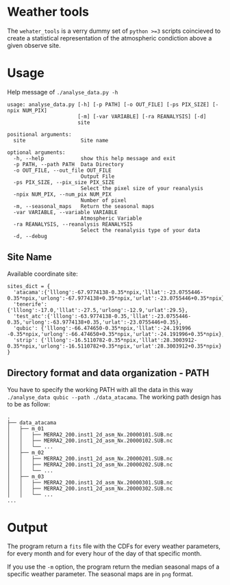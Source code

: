 # Weather tools 

The `wehater_tools` is a verry dummy set of `python >=3` scripts coincieved to create a statistical representation of the atmospheric condiction above a given observe site. 

# Usage

Help message of `./analyse_data.py -h`

```
usage: analyse_data.py [-h] [-p PATH] [-o OUT_FILE] [-ps PIX_SIZE] [-npix NUM_PIX]
                       [-m] [-var VARIABLE] [-ra REANALYSIS] [-d]
                       site

positional arguments:
  site                  Site name

optional arguments:
  -h, --help            show this help message and exit
  -p PATH, --path PATH  Data Directory
  -o OUT_FILE, --out_file OUT_FILE
                        Output File
  -ps PIX_SIZE, --pix_size PIX_SIZE
                        Select the pixel size of your reanalysis
  -npix NUM_PIX, --num_pix NUM_PIX
                        Number of pixel
  -m, --seasonal_maps   Return the seasonal maps
  -var VARIABLE, --variable VARIABLE
                        Atmospheric Variable
  -ra REANALYSIS, --reanalysis REANALYSIS
                        Select the reanalysis type of your data
  -d, --debug
```

## Site Name 

Available coordinate site:

```
sites_dict = {
  'atacama':{'lllong':-67.9774138-0.35*npix,'lllat':-23.0755446-0.35*npix,'urlong':-67.9774138+0.35*npix,'urlat':-23.0755446+0.35*npix},
  'tenerife':{'lllong':-17.0,'lllat':-27.5,'urlong':-12.9,'urlat':29.5},
  'test_atc':{'lllong':-63.9774138-0.35,'lllat':-23.0755446-0.35,'urlong':-63.9774138+0.35,'urlat':-23.0755446+0.35},
  'qubic': {'lllong':-66.474650-0.35*npix,'lllat':-24.191996 -0.35*npix,'urlong':-66.474650+0.35*npix,'urlat':-24.191996+0.35*npix},
  'strip': {'lllong':-16.5110782-0.35*npix,'lllat':28.3003912-0.35*npix,'urlong':-16.5110782+0.35*npix,'urlat':28.3003912+0.35*npix}
}
```




## Directory format and data organization - PATH

You have to specify the working PATH with all the data in this way `./analyse_data qubic --path ./data_atacama`. The working path design has to be as follow:

```
.
├── data_atacama
│   ├── m_01
│   │   ├── MERRA2_200.inst1_2d_asm_Nx.20000101.SUB.nc
│   │   ├── MERRA2_200.inst1_2d_asm_Nx.20000102.SUB.nc
│   │   └── ...
│   ├── m_02
│   │   ├── MERRA2_200.inst1_2d_asm_Nx.20000201.SUB.nc
│   │   ├── MERRA2_200.inst1_2d_asm_Nx.20000202.SUB.nc
│   │   └── ...
│   ├── m_03
│   │   ├── MERRA2_200.inst1_2d_asm_Nx.20000301.SUB.nc
│   │   ├── MERRA2_200.inst1_2d_asm_Nx.20000302.SUB.nc
│   │   └── ...
...
```
# Output

The program return a `fits` file with the CDFs for every weather parameters, for every month and for every hour of the day of that specific month.

If you use the `-m` option, the program return the median seasonal maps of a specific weather parameter. The seasonal maps are in `png` format.





